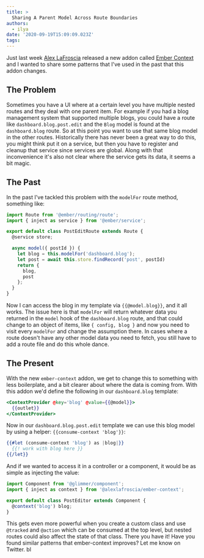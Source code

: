 ```yaml
---
title: >
  Sharing A Parent Model Across Route Boundaries
authors:
  - ilya
date: '2020-09-19T15:09:09.023Z'
tags: 
---
```

Just last week [Alex LaFroscia](https://mobile.twitter.com/alexlafroscia) released a new addon called [Ember Context](https://github.com/alexlafroscia/ember-context) and I wanted to share some patterns that I've used in the past that this addon changes. 

## The Problem

Sometimes you have a UI where at a certain level you have multiple nested routes and they deal with one parent item. For example if you had a
blog management system that supported multiple blogs, you could have a route like `dashboard.blog.post.edit` and the `Blog` model is found at the `dashboard.blog` route. So at this point you want to use that same blog model in the other routes. Historically there has never been a great way to do this, you might think put it on a service, but then you have to register and cleanup that service since services are global. Along with that inconvenience it's also not clear where the service gets its data, it seems a bit magic.

## The Past

In the past I've tackled this problem with the `modelFor` route method, something like:

```js
import Route from '@ember/routing/route';
import { inject as service } from '@ember/service';

export default class PostEditRoute extends Route {
  @service store;

  async model({ postId }) {
    let blog = this.modelFor('dashboard.blog');
    let post = await this.store.findRecord('post', postId)
    return {
      blog,
      post
    };
  }
}
```

Now I can access the blog in my template via `{{@model.blog}}`, and it all works. The issue here is that `modelFor` will return whatever data you returned in the `model` hook of the `dashboard.blog` route, and that could change to an object of items, like `{ config, blog }` and now you need to visit every `modelFor` and change the assumption there. In cases where a route doesn't have any other model data you need to fetch, you still have to add a route file and do this whole dance.

## The Present

With the new `ember-context` addon, we get to change this to something with less boilerplate, and a bit clearer about where the data is coming from.
With this addon we'd define the following in our `dashboard.blog` template:

```handlebars
<ContextProvider @key='blog' @value={{@model}}>
  {{outlet}}
</ContextProvider>
```

Now in our `dashboard.blog.post.edit` template we can use this blog model by using a helper: `{{consume-context 'blog'}}`:

```hbs
{{#let (consume-context 'blog') as |blog|}}
  {{! work with blog here }}
{{/let}}
```

And if we wanted to access it in a controller or a component, it would be as simple as injecting the value:

```js
import Component from '@glimmer/component';
import { inject as context } from '@alexlafroscia/ember-context';

export default class PostEditor extends Component {
  @context('blog') blog;
}
```

This gets even more powerful when you create a custom class and use `@tracked` and `@action` which can be consumed at the top level, but nested routes could also affect the state of that class. There you have it! Have you found similar patterns that ember-context improves? Let me know on Twitter.   bl
    